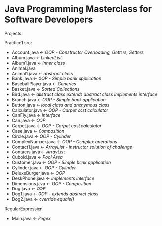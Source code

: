 # Java Programming Masterclass for Software Developers
Projects 

Practice1
src: 
- Account.java ← *OOP - Constructor Overloading, Getters, Setters*
- Album.java ← *LinkedList*
- Album1.java ← *inner class*
- Animal.java
- Animal1.java ← *abstract class*
- Bank.java ← *OOP - Simple bank application*
- BaseballPlayer.java ← *Generics*
- Basket.java ← *Sorted Collections*
- Bird.java ← *abstract class extends abstract class implements interface*
- Branch.java ← *OOP - Simple bank application*
- Button.java ← *local class and anonymous class*
- Calculator.java ← *OOP - Carpet cost calculator*
- CanFly.java ← *interface*
- Can.java ← *OOP*
- Carpet.java ← *OOP - Carpet cost calculator*
- Case.java ← *Composition*
- Circle.java ← *OOP - Cylinder*
- ComplexNumber.java ← *OOP - Complex operations*
- Contact1.java ← *ArrayList - instructor solution of challenge*
- Contacts.java ← *ArrayList*
- Cuboid.java ← *Pool Area*
- Customer.java ← *OOP - Simple bank application*
- Cylinder.java ← *OOP - Cylinder*
- DeluxeBurger.java ← *OOP*
- DeskPhone.java ← *implements interface*
- Dimensions.java ← *OOP - Composition*
- Dog.java ← *OOP*
- Dog1.java ← *OOP - extends abstract class*
- Dog2.java ← *override equals()*

RegularExpression
- Main.java ← *Regex*



